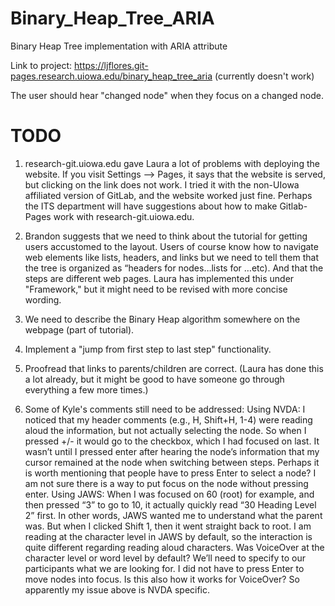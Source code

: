 # Binary_Heap_Tree_ARIA

Binary Heap Tree implementation with ARIA attribute

Link to project: https://ljflores.git-pages.research.uiowa.edu/binary_heap_tree_aria (currently doesn't work)

The user should hear "changed node" when they focus on a changed node.

# TODO

1. research-git.uiowa.edu gave Laura a lot of problems with deploying the website. If you visit Settings --> Pages, it says that the website is served, but clicking on the link does not work. I tried it with the non-UIowa affiliated version of GitLab, and the website worked just fine. Perhaps the ITS department will have suggestions about how to make Gitlab-Pages work with research-git.uiowa.edu.

2. Brandon suggests that we need to think about the tutorial for getting users accustomed to the layout. Users of course know how to navigate web elements like lists, headers, and links but we need to tell them that the tree is organized as “headers for nodes…lists for …etc). And that the steps are different web pages. Laura has implemented this under "Framework," but it might need to be revised with more concise wording.

3. We need to describe the Binary Heap algorithm somewhere on the webpage (part of tutorial).

4. Implement a "jump from first step to last step" functionality.

5. Proofread that links to parents/children are correct. (Laura has done this a lot already, but it might be good to have someone go through everything a few more times.)

6. Some of Kyle's comments still need to be addressed:
Using NVDA:
    I noticed that my header comments (e.g., H, Shift+H, 1-4) were reading aloud the information, but not actually selecting the node. So when I
    pressed +/- it would go to the checkbox, which I had focused on last. It wasn’t until I pressed enter after hearing the node’s information that
    my cursor remained at the node when switching between steps. Perhaps it is worth mentioning that people have to press Enter to select a node? I
    am not sure there is a way to put focus on the node without pressing enter.
Using JAWS:
    When I was focused on 60 (root) for example, and then pressed “3” to go to 10, it actually quickly read “30 Heading Level 2” first. In other
    words, JAWS wanted me to understand what the parent was. But when I clicked Shift 1, then it went straight back to root.
    I am reading at the character level in JAWS by default, so the interaction is quite different regarding reading aloud characters. Was VoiceOver
    at the character level or word level by default? We’ll need to specify to our participants what we are looking for.
    I did not have to press Enter to move nodes into focus. Is this also how it works for VoiceOver? So apparently my issue above is NVDA specific.
